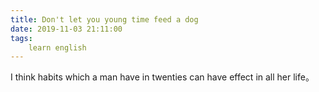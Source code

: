 ```yaml
---
title: Don't let you young time feed a dog
date: 2019-11-03 21:11:00
tags:
    learn english
---
```

I think habits which a man have in twenties can have effect in all her life&#x3002;